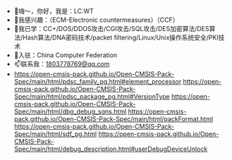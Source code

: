 - 👋嗨～，你好，我是：LC.WT
- 👀我感兴趣：（ECM-Electronic countermeasures）（CCF）
- 🌱我已学：CC+/DOS/DDOS攻击/CGI攻击/SQL攻击/DES加密算法/DES算法/Hash算法/DNA密码技术/packet filtering/Linux/Unix操作系统安全/PKI技术
- 💞️入驻：China Computer Federation
- 📫联系我：1803778769@qq.com
- https://open-cmsis-pack.github.io/Open-CMSIS-Pack-Spec/main/html/pdsc_family_pg.html#element_processor
https://open-cmsis-pack.github.io/Open-CMSIS-Pack-Spec/main/html/pdsc_package_pg.html#VersionType
https://open-cmsis-pack.github.io/Open-CMSIS-Pack-Spec/main/html/dbg_debug_sqns.html
https://open-cmsis-pack.github.io/Open-CMSIS-Pack-Spec/main/html/packFormat.html
https://open-cmsis-pack.github.io/Open-CMSIS-Pack-Spec/main/html/sdf_pg.html
https://open-cmsis-pack.github.io/Open-CMSIS-Pack-Spec/main/html/debug_description.html#userDebugDeviceUnlock
